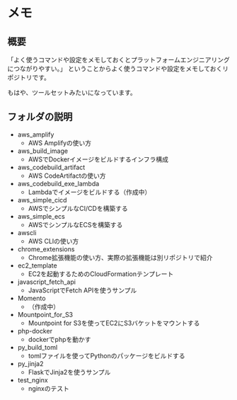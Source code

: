 # メモ

## 概要

「よく使うコマンドや設定をメモしておくとプラットフォームエンジニアリングにつながりやすい。」
ということからよく使うコマンドや設定をメモしておくリポジトリです。

もはや、ツールセットみたいになっています。

## フォルダの説明

- aws_amplify
  - AWS Amplifyの使い方
- aws_build_image
  - AWSでDockerイメージをビルドするインフラ構成
- aws_codebuild_artifact
  - AWS CodeArtifactの使い方
- aws_codebuild_exe_lambda
  - Lambdaでイメージをビルドする（作成中）
- aws_simple_cicd
  - AWSでシンプルなCI/CDを構築する
- aws_simple_ecs
  - AWSでシンプルなECSを構築する
- awscli
  - AWS CLIの使い方
- chrome_extensions
  - Chrome拡張機能の使い方、実際の拡張機能は別リポジトリで紹介
- ec2_template
  - EC2を起動するためのCloudFormationテンプレート
- javascript_fetch_api
  - JavaScriptでFetch APIを使うサンプル
- Momento
  - （作成中）
- Mountpoint_for_S3
  - Mountpoint for S3を使ってEC2にS3バケットをマウントする
- php-docker
  - dockerでphpを動かす
- py_build_toml
  - tomlファイルを使ってPythonのパッケージをビルドする
- py_jinja2
  - FlaskでJinja2を使うサンプル
- test_nginx
  - nginxのテスト
